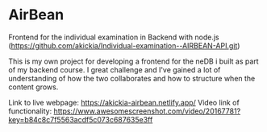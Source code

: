 # AirBean
Frontend for the individual examination in Backend with node.js (https://github.com/akickia/Individual-examination--AIRBEAN-API.git)

This is my own project for developing a frontend for the neDB i built as part of my backend course. 
I great challenge and I've gained a lot of understanding of how the two collaborates and how to structure when the content grows. 

Link to live webpage: https://akickia-airbean.netlify.app/
Video link of functionality: https://www.awesomescreenshot.com/video/20167781?key=b84c8c7f5563acdf5c073c687635e3ff
